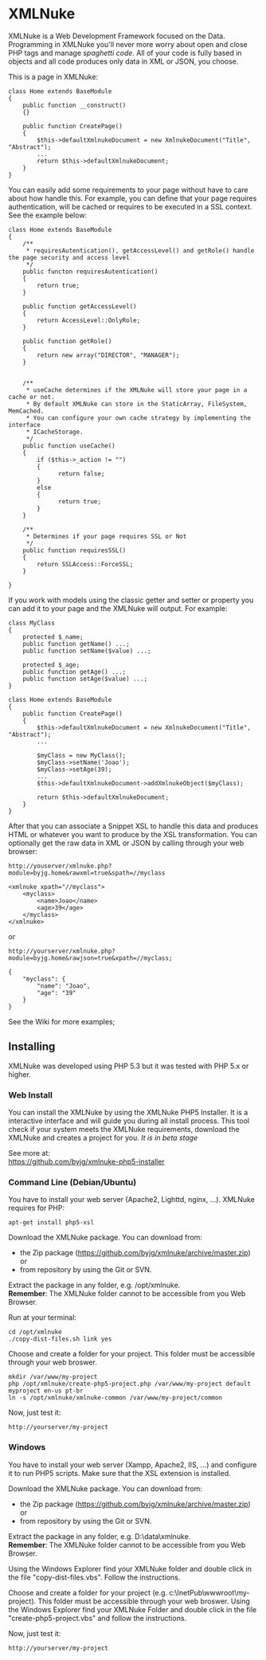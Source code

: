 XMLNuke
=======

XMLNuke is a Web Development Framework focused on the Data. Programming in XMLNuke you'll never more worry about open and close PHP tags and manage *spaghetti code*. All of your code is fully based in objects and all code produces only data in XML or JSON, you choose. 

This is a page in XMLNuke:

    class Home extends BaseModule 
    {
        public function __construct()
        {}

        public function CreatePage() 
        {
            $this->defaultXmlnukeDocument = new XmlnukeDocument("Title", "Abstract");
            ...
            return $this->defaultXmlnukeDocument;
        }
    }


You can easily add some requirements to your page without have to care about how handle this. For example, you can define that your page requires authentication, will be cached or requires to be executed in a SSL context. See the example below:

    class Home extends BaseModule 
    {
        /**
         * requiresAutentication(), getAccessLevel() and getRole() handle the page security and access level
         */
        public functon requiresAutentication()
        {
            return true;
        }
        
        public function getAccessLevel()
        {
            return AccessLevel::OnlyRole;
        }
    
        public function getRole()
        {
            return new array("DIRECTOR", "MANAGER");
        }
        
        
        /**
         * useCache determines if the XMLNuke will store your page in a cache or not.
         * By default XMLNuke can store in the StaticArray, FileSystem, MemCached. 
         * You can configure your own cache strategy by implementing the interface 
         * ICacheStorage.
         */ 
        public function useCache()
        {
            if ($this->_action != "")
            {
                  return false;
            }
            else
            {
                  return true;
            }
        }

        /** 
         * Determines if your page requires SSL or Not
         */
        public function requiresSSL()
        {
            return SSLAccess::ForceSSL;
        }

    }
    
If you work with models using the classic getter and setter or property you can add it to your page and the XMLNuke will output. For example:

    class MyClass
    {
        protected $_name;
        public function getName() ...;
        public function setName($value) ...;
        
        protected $_age;
        public function getAge() ...;
        public function setAge($value) ...;
    }
    
    class Home extends BaseModule 
    {
        public function CreatePage() 
        {
            $this->defaultXmlnukeDocument = new XmlnukeDocument("Title", "Abstract");
            ...
            
            $myClass = new MyClass();
            $myClass->setName('Joao');
            $myClass->setAge(39);
            ...
            $this->defaultXmlnukeDocument->addXmlnukeObject($myClass);
            
            return $this->defaultXmlnukeDocument;
        }
    }

After that you can associate a Snippet XSL to handle this data and produces HTML or whatever you want to produce by the XSL transformation. You can optionally get the raw data in XML or JSON by calling through your web browser:

    http://youserver/xmlnuke.php?module=byjg.home&rawxml=true&spath=//myclass
    
    <xmlnuke xpath="//myclass">
        <myclass>
            <name>Joao</name>
            <age>39</age>
        </myclass>
    </xmlnuke>
    
or

    http://yourserver/xmlnuke.php?module=byjg.home&rawjson=true&xpath=//myclass;
    
    {
        "myclass": {
            "name": "Joao",
            "age": "39"
        }
    }

See the Wiki for more examples;


## Installing

XMLNuke was developed using PHP 5.3 but it was tested with PHP 5.x or higher. 

### Web Install

You can install the XMLNuke by using the XMLNuke PHP5 Installer. It is a interactive interface and will guide you during all install process. This tool check if your system meets the XMLNuke requirements, download the XMLNuke and creates a project for you. *It is in beta stage*

See more at:   
https://github.com/byjg/xmlnuke-php5-installer



### Command Line (Debian/Ubuntu)

You have to install your web server (Apache2, Lighttd, nginx, ...). XMLNuke requires for PHP:

    apt-get install php5-xsl
    
Download the XMLNuke package. You can download from:
- the Zip package (https://github.com/byjg/xmlnuke/archive/master.zip) or 
- from repository by using the Git or SVN. 

Extract the package in any folder, e.g. /opt/xmlnuke.   
**Remember**: The XMLNuke folder cannot to be accessible from you Web Browser. 

Run at your terminal:

    cd /opt/xmlnuke
    ./copy-dist-files.sh link yes

Choose and create a folder for your project. This folder must be accessible through your web broswer. 

    mkdir /var/www/my-project
    php /opt/xmlnuke/create-php5-project.php /var/www/my-project default myproject en-us pt-br
    ln -s /opt/xmlnuke/xmlnuke-common /var/www/my-project/common
    
Now, just test it:

    http://yourserver/my-project
    

### Windows

You have to install your web server (Xampp, Apache2, IIS, ...) and configure it to run PHP5 scripts. Make sure that the XSL extension is installed. 

Download the XMLNuke package. You can download from:
- the Zip package (https://github.com/byjg/xmlnuke/archive/master.zip) or 
- from repository by using the Git or SVN. 

Extract the package in any folder, e.g. D:\data\xmlnuke.   
**Remember**: The XMLNuke folder cannot to be accessible from you Web Browser. 

Using the Windows Explorer find your XMLNuke folder and double click in the file "copy-dist-files.vbs". Follow the instructions. 

Choose and create a folder for your project (e.g. c:\InetPub\wwwroot\my-project). This folder must be accessible through your web broswer. Using the Windows Explorer find your XMLNuke Folder and double click in the file "create-php5-project.vbs" and follow the instructions. 

Now, just test it:

    http://yourserver/my-project
    
